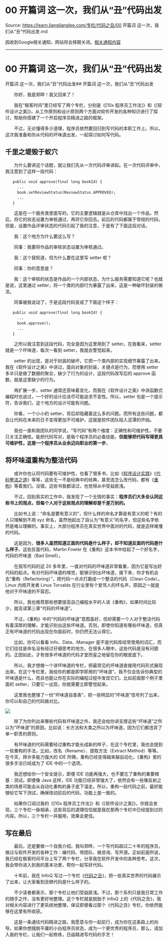 # 00 开篇词 这一次，我们从“丑”代码出发 

Source: https://learn.lianglianglee.com/专栏/代码之丑/00 开篇词 这一次，我们从“丑”代码出发.md

因收到Google相关通知，网站将会择期关闭。[相关通知内容](https://lumendatabase.org/notices/44265620)

---

# 00 开篇词 这一次，我们从“丑”代码出发

开篇词 这一次，我们从“丑”代码出发## 开篇词 这一次，我们从“丑”代码出发

　　你好，我是郑晔！我又回来了！

　　我在“极客时间”里已经写了两个专栏，分别是《[10x 程序员工作法]》和《[软件设计之美]》，从工作原则和设计原则两个方面对软件开发的各种知识进行了探讨，帮助你搭建了一个开启程序员精进之路的框架。

　　不过，无论懂得多少道理，程序员依然要回归到写代码的本职工作上。所以，这次我准备和你从代码的坏味道出发，一起探讨如何写代码。

## 千里之堤毁于蚁穴

　　为什么要讲这个话题，就让我们先从一次代码评审讲起。在一次代码评审中，我注意到了这样一段代码：

```
　　public void approve(final long bookId) {
　　  ...
　　  book.setReviewStatus(ReviewStatus.APPROVED);
　　  ...
　　}

```

　　这是在一个服务类里面写的，它的主要逻辑就是从仓库中找出一个作品，然后，将它的状态设置为审核通过，再将它存回去。前后的代码都属于常规的代码，但是，设置作品评审状态的代码引起了我的注意，于是有了下面这段对话。

　　我：这个地方为什么要这么写？

　　同事：我要将作品的审核状态设置为审核通过。

　　我：这个我知道，但为什么要在这里写 setter 呢？

　　同事：你的意思是？

　　我：这个审核的状态是作品的一个内部状态，为什么服务需要知道它呢？也就是说，这里通过 setter，将一个类的内部行为暴露了出来，这是一种破坏封装的做法。

　　同事被我说动了，于是这段代码变成了下面这个样子：

```
　　public void approve(final long bookId) {
　　  ...
　　  book.approve();
　　  ...
　　}

```

　　之所以我注意到这段代码，完全是因为这里用到了 setter。在我看来，setter 就是一个坏味道，每次一看到 setter，我就会警觉起来。

　　setter 的出现，是对于封装的破坏，它把一个类内部的实现细节暴露了出来。我在《软件设计之美》中讲过，面向对象的封装，关键点是行为，而使用 setter 多半只是做了数据的聚合，缺少了行为的设计，这段代码改写后的 approve 函数，就是这里缺少的行为。

　　再扩展一步，setter 通常还意味着变化，而我在《软件设计之美》中讲函数式编程时也说过，一个好的设计应该尽可能追求不变性。所以，setter 也是一个提示符，告诉我们，这个地方的设计可能有问题。

　　你看，一个小小的 setter，背后却隐藏着这么多的问题。而所有这些问题，都会让代码在未来的日子变得更加不可维护，这就是软件团队陷入泥潭的开始。

　　我也一直和我团队的同学说，“写代码”有两个维度：正确性和可维护性，不要只关注正确性。能把代码写对，是每个程序员的必备技能，**但能够把代码写得更具可维护性，这是一个程序员从业余迈向职业的第一步**。

## 将坏味道重构为整洁代码

　　或许你也认同代码要有可维护性，也看了很多书，比如《[程序设计实践](https://book.douban.com/subject/1173548/)》《[代码整洁之道](https://book.douban.com/subject/4199741/)》等等，这些无一不是经典中的经典，甚至连怎么改代码，都有《[重构](https://book.douban.com/subject/30468597/)》等着我们。没错，这些书我都读过，也觉得从中受益匪浅。

　　不过，回到真实的工作中，我发现了一个无情的事实：**程序员们大多会认同这些书上的观点，但每个人对于这些观点的理解却是千差万别的。**

　　比如书上说：“命名是要有意义的”，但什么样的命名才算是有意义的呢？有的人只理解到不用 xyz 命名，虽然他起出了自认为“有意义”的名字，但这些名字依然是难以理解的。事实上，大部分程序员在真实世界中面对的代码，就是这样难懂的代码。

　　这是因为，**很多人虽然知道正面的代码是什么样子，却不知道反面的代码是什么样子**。这些反面代码，Martin Fowler 在《重构》这本书中给起了一个好名字，代码的坏味道（Bad Smell）。

　　在我写代码的这 20 多年里，一直对代码的坏味道非常看重，因为它是写出好代码的起点。有对代码坏味道的嗅觉，能够识别出坏味道，接下来，你才有机会去“重构（Refactoring）”，把代码一点点打磨成一个整洁的代码（Clean Code）。Linux 内核开发者 Linus Torvalds 在行业里有个爱骂人的坏名声，原因之一就是他对于坏味道的不容忍。

　　所以，我也推荐那些想要提高自己编程水平的人读《重构》，如果时间比较少，就去读第三章“代码的坏味道”。

　　不过，《重构》中的“代码的坏味道”意图虽好，但却需要一个人对于整洁代码有着深厚的理解，才能识别出这些坏味道。否则，即使你知道有哪些坏味道，但真正有坏味道的代码出现在你面前时，你仍然无法认得它。

　　比如，你可以看看 Info、Data、Manager 是不是代码库经常使用的词汇，而它们往往是命名没有经过仔细思考的地方。在很多人眼中，这些代码是没有问题的。正因如此，才有很多坏味道的代码才堂而皇之地留在你的眼皮底下。

　　所以，我才想做一个讲坏味道的专栏，把最常见的坏味道直接用代码形式展现出来。在这个专栏里，我给你的都是即学即用的“坏味道”，我不仅会告诉你典型的坏味道是什么，而且也能让你在实际的编程过程中发现它们。比如前面那个例子里面的 setter，只要它一出现，你就需要立即警觉起来。

　　这里我也整理了一份“坏味道自查表”，把一些明显的“坏味道”信号列了出来，你可以和自己的代码做对比。

![](assets/2e543283f04aa3706d60a7b1e0f257f1-20220725221739-51p02oh.jpg)

　　除了为你列出来哪些代码有坏味道之外，我还会给你讲支撑这些“坏味道”之所以为“坏味道”的原因，比如说：长方法和大类之所以为坏味道，因为它们都违背了单一职责的原则。

　　有坏味道的代码需要经过重构才能长成新的样子，在这个专栏里，我也会提到一些重构的手法，比如，改名（Rename）、提取方法（Extract Method）等等。在今天，拜许多能力强大的 IDE 所赐，重构已经变得越来越自动化，《重构》里的很多手法已经成为了 IDE 中的一个选项。

　　我还想给你一个安全提示，即便 IDE 功能再强大，也不要忘了重构的重要根基：测试。即便像 Java 这样，IDE 功能已经非常强大了，依然会有一些像反射之类的场景可能会从自动化重构的鼻子底下溜走。所以，重构一段代码之前，最好能够给它写下测试，确保改动前后的代码，功能上是一致的。

　　如果你订阅过我的《[10x 程序员工作法]》和《[软件设计之美]》，你就会发现，三个专栏一脉相承，这些背后的道理恰恰就是我在那两个专栏中已经提到过的内容。所以，三个专栏一并服用，效果会更佳。

## 写在最后

　　最后，还是要做一个自我介绍。我叫郑晔，一个写代码超过二十年的程序员，做过与软件开发的各种工作：编代码、带团队、做咨询、写开源。正如前面所说，我已经在极客时间平台上写了两个专栏，分享我在软件开发中的各种思考。这次，我会带你进入到我的基本功里，帮你一起写好代码。

　　十年前，我在 InfoQ 写过一个专栏《[代码之丑](https://www.infoq.cn/article/2010/11/ugly-code-0)》，把一些真实世界的代码展示了出来，让大家看到丑陋代码是什么样子的。

　　不少读者都表示，那个专栏让他们受益匪浅。不过，那个系列只是我日常工作的随手之作，没有更好地整理。这个专栏就是脱胎于 InfoQ 上的《代码之丑》，我对相关内容进行了更系统地整理，保证即便看过那个《代码之丑》专栏，你依然能够在这里有所收获。

　　这是一条通往代码精进之路，我愿意与你一起前行，成为你在这条路上的向导。如果你想摆脱平庸的小白程序员状态，成为一个更优秀的程序员，那么，请加入我的专栏，让我们一起修炼，日益精进写代码的手艺！